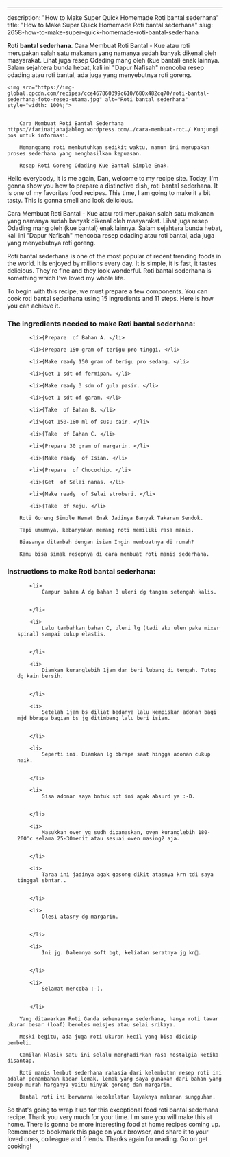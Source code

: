 ---
description: "How to Make Super Quick Homemade Roti bantal sederhana"
title: "How to Make Super Quick Homemade Roti bantal sederhana"
slug: 2658-how-to-make-super-quick-homemade-roti-bantal-sederhana

<p>
	<strong>Roti bantal sederhana</strong>. 
	Cara Membuat Roti Bantal - Kue atau roti merupakan salah satu makanan yang namanya sudah banyak dikenal oleh masyarakat. Lihat juga resep Odading mang oleh (kue bantal) enak lainnya. Salam sejahtera bunda hebat, kali ini &#34;Dapur Nafisah&#34; mencoba resep odading atau roti bantal, ada juga yang menyebutnya roti goreng.
</p>
<p>
	
	<img src="https://img-global.cpcdn.com/recipes/cce467860399c610/680x482cq70/roti-bantal-sederhana-foto-resep-utama.jpg" alt="Roti bantal sederhana" style="width: 100%;">
	
	
		Cara Membuat Roti Bantal Sederhana https://farinatjahajablog.wordpress.com/…/cara-membuat-rot…/ Kunjungi pos untuk informasi.
	
		Memanggang roti membutuhkan sedikit waktu, namun ini merupakan proses sederhana yang menghasilkan kepuasan.
	
		Resep Roti Goreng Odading Kue Bantal Simple Enak.
	
</p>
<p>
	Hello everybody, it is me again, Dan, welcome to my recipe site. Today, I'm gonna show you how to prepare a distinctive dish, roti bantal sederhana. It is one of my favorites food recipes. This time, I am going to make it a bit tasty. This is gonna smell and look delicious.
</p>
	
<p>
	Cara Membuat Roti Bantal - Kue atau roti merupakan salah satu makanan yang namanya sudah banyak dikenal oleh masyarakat. Lihat juga resep Odading mang oleh (kue bantal) enak lainnya. Salam sejahtera bunda hebat, kali ini &#34;Dapur Nafisah&#34; mencoba resep odading atau roti bantal, ada juga yang menyebutnya roti goreng.
</p>
<p>
	Roti bantal sederhana is one of the most popular of recent trending foods in the world. It is enjoyed by millions every day. It is simple, it is fast, it tastes delicious. They're fine and they look wonderful. Roti bantal sederhana is something which I've loved my whole life.
</p>

<p>
To begin with this recipe, we must prepare a few components. You can cook roti bantal sederhana using 15 ingredients and 11 steps. Here is how you can achieve it.
</p>

<h3>The ingredients needed to make Roti bantal sederhana:</h3>

<ol>
	
		<li>{Prepare  of Bahan A. </li>
	
		<li>{Prepare 150 gram of terigu pro tinggi. </li>
	
		<li>{Make ready 150 gram of terigu pro sedang. </li>
	
		<li>{Get 1 sdt of fermipan. </li>
	
		<li>{Make ready 3 sdm of gula pasir. </li>
	
		<li>{Get 1 sdt of garam. </li>
	
		<li>{Take  of Bahan B. </li>
	
		<li>{Get 150-180 ml of susu cair. </li>
	
		<li>{Take  of Bahan C. </li>
	
		<li>{Prepare 30 gram of margarin. </li>
	
		<li>{Make ready  of Isian. </li>
	
		<li>{Prepare  of Chocochip. </li>
	
		<li>{Get  of Selai nanas. </li>
	
		<li>{Make ready  of Selai stroberi. </li>
	
		<li>{Take  of Keju. </li>
	
</ol>
<p>
	
		Roti Goreng Simple Hemat Enak Jadinya Banyak Takaran Sendok.
	
		Tapi umumnya, kebanyakan memang roti memiliki rasa manis.
	
		Biasanya ditambah dengan isian Ingin membuatnya di rumah?
	
		Kamu bisa simak resepnya di cara membuat roti manis sederhana.
	
</p>

<h3>Instructions to make Roti bantal sederhana:</h3>

<ol>
	
		<li>
			Campur bahan A dg bahan B uleni dg tangan setengah kalis.
			
			
		</li>
	
		<li>
			Lalu tambahkan bahan C, uleni lg (tadi aku ulen pake mixer spiral) sampai cukup elastis.
			
			
		</li>
	
		<li>
			Diamkan kuranglebih 1jam dan beri lubang di tengah. Tutup dg kain bersih.
			
			
		</li>
	
		<li>
			Setelah 1jam bs diliat bedanya lalu kempiskan adonan bagi mjd bbrapa bagian bs jg ditimbang lalu beri isian.
			
			
		</li>
	
		<li>
			Seperti ini. Diamkan lg bbrapa saat hingga adonan cukup naik.
			
			
		</li>
	
		<li>
			Sisa adonan saya bntuk spt ini agak absurd ya :-D.
			
			
		</li>
	
		<li>
			Masukkan oven yg sudh dipanaskan, oven kuranglebih 180-200°c selama 25-30menit atau sesuai oven masing2 aja.
			
			
		</li>
	
		<li>
			Taraa ini jadinya agak gosong dikit atasnya krn tdi saya tinggal sbntar..
			
			
		</li>
	
		<li>
			Olesi atasny dg margarin.
			
			
		</li>
	
		<li>
			Ini jg. Dalemnya soft bgt, keliatan seratnya jg kn🍞.
			
			
		</li>
	
		<li>
			Selamat mencoba :-).
			
			
		</li>
	
</ol>

<p>
	
		Yang ditawarkan Roti Ganda sebenarnya sederhana, hanya roti tawar ukuran besar (loaf) beroles meisjes atau selai srikaya.
	
		Meski begitu, ada juga roti ukuran kecil yang bisa dicicip pembeli.
	
		Camilan klasik satu ini selalu menghadirkan rasa nostalgia ketika disantap.
	
		Roti manis lembut sederhana rahasia dari kelembutan resep roti ini adalah penambahan kadar lemak, lemak yang saya gunakan dari bahan yang cukup murah harganya yaitu minyak goreng dan margarin.
	
		Bantal roti ini berwarna kecokelatan layaknya makanan sungguhan.
	
</p>

<p>
	So that's going to wrap it up for this exceptional food roti bantal sederhana recipe. Thank you very much for your time. I'm sure you will make this at home. There is gonna be more interesting food at home recipes coming up. Remember to bookmark this page on your browser, and share it to your loved ones, colleague and friends. Thanks again for reading. Go on get cooking!
</p>
